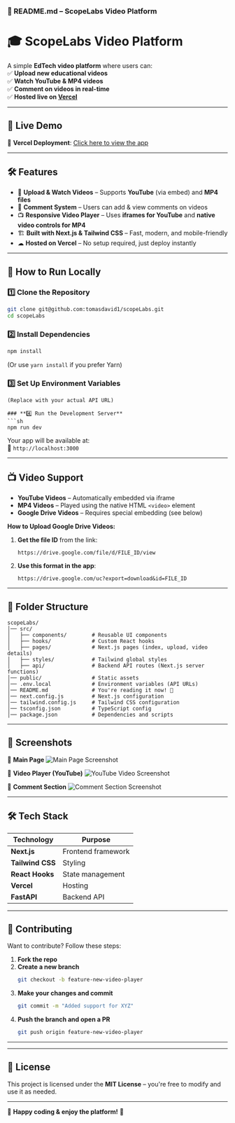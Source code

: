 ### **📜 README.md – ScopeLabs Video Platform**  

# **🎓 ScopeLabs Video Platform**  
A simple **EdTech video platform** where users can:  
✅ **Upload new educational videos**  
✅ **Watch YouTube & MP4 videos**  
✅ **Comment on videos in real-time**  
✅ **Hosted live on [Vercel](https://scope-labs.vercel.app/)**  

---

## **🚀 Live Demo**  
🔗 **Vercel Deployment**: [Click here to view the app](https://scope-labs.vercel.app/)  

---

## **🛠️ Features**
- 🎥 **Upload & Watch Videos** – Supports **YouTube** (via embed) and **MP4 files**  
- 💬 **Comment System** – Users can add & view comments on videos  
- 📺 **Responsive Video Player** – Uses **iframes for YouTube** and **native video controls for MP4**  
- 🏗 **Built with Next.js & Tailwind CSS** – Fast, modern, and mobile-friendly  
- ☁ **Hosted on Vercel** – No setup required, just deploy instantly  

---

## **📌 How to Run Locally**
### **1️⃣ Clone the Repository**
```sh
git clone git@github.com:tomasdavid1/scopeLabs.git
cd scopeLabs
```

### **2️⃣ Install Dependencies**
```sh
npm install
```
(Or use `yarn install` if you prefer Yarn)

### **3️⃣ Set Up Environment Variables**

```
(Replace with your actual API URL)

### **4️⃣ Run the Development Server**
```sh
npm run dev
```
Your app will be available at:  
🔗 `http://localhost:3000`

---

## **📺 Video Support**
- **YouTube Videos** – Automatically embedded via iframe  
- **MP4 Videos** – Played using the native HTML `<video>` element  
- **Google Drive Videos** – Requires special embedding (see below)  

**How to Upload Google Drive Videos:**  
1. **Get the file ID** from the link:  
   ```
   https://drive.google.com/file/d/FILE_ID/view
   ```
2. **Use this format in the app**:  
   ```
   https://drive.google.com/uc?export=download&id=FILE_ID
   ```

---

## **📂 Folder Structure**
```
scopeLabs/
│── src/
│   ├── components/        # Reusable UI components
│   ├── hooks/             # Custom React hooks
│   ├── pages/             # Next.js pages (index, upload, video details)
│   ├── styles/            # Tailwind global styles
│   ├── api/               # Backend API routes (Next.js server functions)
│── public/                # Static assets
│── .env.local             # Environment variables (API URLs)
│── README.md              # You're reading it now! 📜
│── next.config.js         # Next.js configuration
│── tailwind.config.js     # Tailwind CSS configuration
│── tsconfig.json          # TypeScript config
│── package.json           # Dependencies and scripts
```

---

## **🎥 Screenshots**
📌 **Main Page**
![Main Page Screenshot](https://your-image-url.com/main.png)

📌 **Video Player (YouTube)**
![YouTube Video Screenshot](https://your-image-url.com/youtube.png)

📌 **Comment Section**
![Comment Section Screenshot](https://your-image-url.com/comments.png)

---

## **🛠 Tech Stack**
| Technology | Purpose |
|------------|---------|
| **Next.js** | Frontend framework |
| **Tailwind CSS** | Styling |
| **React Hooks** | State management |
| **Vercel** | Hosting |
| **FastAPI** | Backend API |

---

## **🤝 Contributing**
Want to contribute? Follow these steps:
1. **Fork the repo**  
2. **Create a new branch**  
   ```sh
   git checkout -b feature-new-video-player
   ```
3. **Make your changes and commit**  
   ```sh
   git commit -m "Added support for XYZ"
   ```
4. **Push the branch and open a PR**  
   ```sh
   git push origin feature-new-video-player
   ```

---

---

## **📝 License**
This project is licensed under the **MIT License** – you're free to modify and use it as needed.

---

🚀 **Happy coding & enjoy the platform!** 🚀